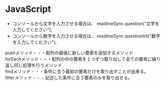 # JavaScript
- コンソールから文字を入力させる場合は、 readlineSync.question("文字を入力してください");　　
- コンソールから数字を入力させる場合は、 readlineSync.questionInt("数字を入力してください");  　

pushメソッド・・・配列の最後に新しい要素を追加するメソッド  
forEachメソッド・・・配列の中の要素を１つずつ取り出して全ての要素に繰り返し同じ処理を行うメソッド  
findメソッド・・・条件に合う最初の要素だけを取り出すことが出来る。  
filterメソッド・・・記述した条件に合う要素のみを取り出せる。

